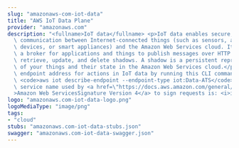 ```yaml
---
slug: "amazonaws-com-iot-data"
title: "AWS IoT Data Plane"
provider: "amazonaws.com"
description: "<fullname>IoT data</fullname> <p>IoT data enables secure, bi-directional\
  \ communication between Internet-connected things (such as sensors, actuators, embedded\
  \ devices, or smart appliances) and the Amazon Web Services cloud. It implements\
  \ a broker for applications and things to publish messages over HTTP (Publish) and\
  \ retrieve, update, and delete shadows. A shadow is a persistent representation\
  \ of your things and their state in the Amazon Web Services cloud.</p> <p>Find the\
  \ endpoint address for actions in IoT data by running this CLI command:</p> <p>\
  \ <code>aws iot describe-endpoint --endpoint-type iot:Data-ATS</code> </p> <p>The\
  \ service name used by <a href=\"https://docs.aws.amazon.com/general/latest/gr/signature-version-4.html\"\
  >Amazon Web ServicesSignature Version 4</a> to sign requests is: <i>iotdevicegateway</i>.</p>"
logo: "amazonaws.com-iot-data-logo.png"
logoMediaType: "image/png"
tags:
- "cloud"
stubs: "amazonaws.com-iot-data-stubs.json"
swagger: "amazonaws.com-iot-data-swagger.json"
---
```

